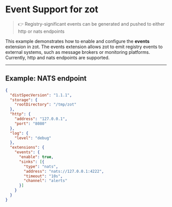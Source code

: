 # Event Support for zot

> :point_right: Registry-significant events can be generated and pushed to either http or nats endpoints


This example demonstrates how to enable and configure the **events** extension in zot.
The events extension allows zot to emit registry events to external systems, such as message brokers or monitoring platforms.
Currently, http and nats endpoints are supported.

---

## Example: NATS endpoint


```json
{
  "distSpecVersion": "1.1.1",
  "storage": {
    "rootDirectory": "/tmp/zot"
  },
  "http": {
    "address": "127.0.0.1",
    "port": "8080"
  },
  "log": {
    "level": "debug"
  },
  "extensions": {
    "events": {
      "enable": true,
      "sinks": [{
        "type": "nats",
        "address": "nats://127.0.0.1:4222",
        "timeout": "10s",
        "channel": "alerts"
      }]
    }
  }
}

